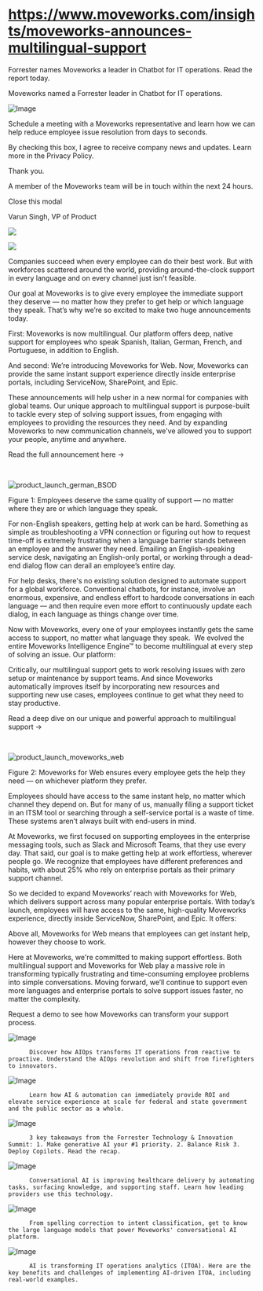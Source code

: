 # https://www.moveworks.com/insights/moveworks-announces-multilingual-support

Forrester names Moveworks a leader in Chatbot for IT operations. Read the report today.

Moveworks named a Forrester leader in Chatbot for IT operations. 

![Image](https://www.moveworks.com/hubfs/img/site/qr-demo.png)

Schedule a meeting with a Moveworks representative and learn how we can help reduce employee issue resolution from days to seconds.

By checking this box, I agree to receive company news and updates. Learn more in the Privacy Policy.

Thank you.

A member of the Moveworks team will be in touch within the next 24 hours.



  Close this modal
  



Varun Singh, VP of Product


![](https://www.moveworks.com/hubfs/product_launch_multilingual_support_featured.jpeg)

![](https://www.moveworks.com/hubfs/product_launch_multilingual_support_featured.jpeg)

Companies succeed when every employee can do their best work. But with workforces scattered around the world, providing around-the-clock support in every language and on every channel just isn't feasible.

Our goal at Moveworks is to give every employee the immediate support they deserve — no matter how they prefer to get help or which language they speak. That’s why we’re so excited to make two huge announcements today.

First: Moveworks is now multilingual. Our platform offers deep, native support for employees who speak Spanish, Italian, German, French, and Portuguese, in addition to English. 

And second: We’re introducing Moveworks for Web. Now, Moveworks can provide the same instant support experience directly inside enterprise portals, including ServiceNow, SharePoint, and Epic.

These announcements will help usher in a new normal for companies with global teams. Our unique approach to multilingual support is purpose-built to tackle every step of solving support issues, from engaging with employees to providing the resources they need. And by expanding Moveworks to new communication channels, we've allowed you to support your people, anytime and anywhere.

Read the full announcement here →

 



![product_launch_german_BSOD](https://www.moveworks.com/hs-fs/hubfs/product_launch_german_BSOD.png?&name=product_launch_german_BSOD.png)

Figure 1: Employees deserve the same quality of support — no matter where they are or which language they speak.

For non-English speakers, getting help at work can be hard. Something as simple as troubleshooting a VPN connection or figuring out how to request time-off is extremely frustrating when a language barrier stands between an employee and the answer they need. Emailing an English-speaking service desk, navigating an English-only portal, or working through a dead-end dialog flow can derail an employee’s entire day. 

For help desks, there's no existing solution designed to automate support for a global workforce. Conventional chatbots, for instance, involve an enormous, expensive, and endless effort to hardcode conversations in each language — and then require even more effort to continuously update each dialog, in each language as things change over time.

Now with Moveworks, every one of your employees instantly gets the same access to support, no matter what language they speak.  We evolved the entire Moveworks Intelligence Engine™ to become multilingual at every step of solving an issue. Our platform:

Critically, our multilingual support gets to work resolving issues with zero setup or maintenance by support teams. And since Moveworks automatically improves itself by incorporating new resources and supporting new use cases, employees continue to get what they need to stay productive.

Read a deep dive on our unique and powerful approach to multilingual support →

 

![product_launch_moveworks_web](https://www.moveworks.com/hs-fs/hubfs/product_launch_moveworks_web.gif?&name=product_launch_moveworks_web.gif)

Figure 2: Moveworks for Web ensures every employee gets the help they need — on whichever platform they prefer. 

Employees should have access to the same instant help, no matter which channel they depend on. But for many of us, manually filing a support ticket in an ITSM tool or searching through a self-service portal is a waste of time. These systems aren’t always built with end-users in mind.

At Moveworks, we first focused on supporting employees in the enterprise messaging tools, such as Slack and Microsoft Teams, that they use every day. That said, our goal is to make getting help at work effortless, wherever people go. We recognize that employees have different preferences and habits, with about 25% who rely on enterprise portals as their primary support channel.

So we decided to expand Moveworks’ reach with Moveworks for Web, which delivers support across many popular enterprise portals. With today’s launch, employees will have access to the same, high-quality Moveworks experience, directly inside ServiceNow, SharePoint, and Epic. It offers:

Above all, Moveworks for Web means that employees can get instant help, however they choose to work.

Here at Moveworks, we're committed to making support effortless. Both multilingual support and Moveworks for Web play a massive role in transforming typically frustrating and time-consuming employee problems into simple conversations. Moving forward, we’ll continue to support even more languages and enterprise portals to solve support issues faster, no matter the complexity.

Request a demo to see how Moveworks can transform your support process.

![Image](https://www.moveworks.com/hs-fs/hubfs/AIOps-featured-image.png?length=50&name=AIOps-featured-image.png)


          Discover how AIOps transforms IT operations from reactive to proactive. Understand the AIOps revolution and shift from firefighters to innovators.
        

![Image](https://www.moveworks.com/hs-fs/hubfs/Public-Sector-Convo-AI.png?length=50&name=Public-Sector-Convo-AI.png)


          Learn how AI & automation can immediately provide ROI and elevate service experience at scale for federal and state government and the public sector as a whole.
        

![Image](https://www.moveworks.com/hs-fs/hubfs/Forrester%20T%26I%20%281%29.png?length=50&name=Forrester%20T&I%20%281%29.png)


          3 key takeaways from the Forrester Technology & Innovation Summit: 1. Make generative AI your #1 priority. 2. Balance Risk 3. Deploy Copilots. Read the recap.
        

![Image](https://www.moveworks.com/hs-fs/hubfs/healthcare-test.png?length=50&name=healthcare-test.png)


          Conversational AI is improving healthcare delivery by automating tasks, surfacing knowledge, and supporting staff. Learn how leading providers use this technology.
        

![Image](https://www.moveworks.com/hs-fs/hubfs/Moveworks_LLM_Feature.png?length=50&name=Moveworks_LLM_Feature.png)


          From spelling correction to intent classification, get to know the large language models that power Moveworks' conversational AI platform.
        

![Image](https://www.moveworks.com/hs-fs/hubfs/ITOA_feature.png?length=50&name=ITOA_feature.png)


          AI is transforming IT operations analytics (ITOA). Here are the key benefits and challenges of implementing AI-driven ITOA, including real-world examples.
        

